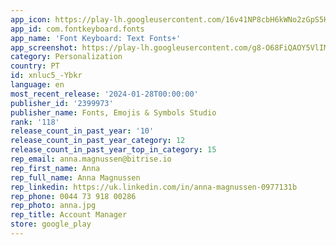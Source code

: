 ```yaml
---
app_icon: https://play-lh.googleusercontent.com/16v41NP8cbH6kWNo2zGpS5HCukdi5Gxad_e4w7JL6csI11hecmKjgvPMtNoGIa_U_4U
app_id: com.fontkeyboard.fonts
app_name: 'Font Keyboard: Text Fonts+'
app_screenshot: https://play-lh.googleusercontent.com/g8-O68FiQAOY5VlIMTd5Gmqz5vO9trFGkntu20oo95R1RUh5gFCLo0nH_edglocHj9Q
category: Personalization
country: PT
id: xnluc5_-Ybkr
language: en
most_recent_release: '2024-01-28T00:00:00'
publisher_id: '2399973'
publisher_name: Fonts, Emojis & Symbols Studio
rank: '118'
release_count_in_past_year: '10'
release_count_in_past_year_category: 12
release_count_in_past_year_top_in_category: 15
rep_email: anna.magnussen@bitrise.io
rep_first_name: Anna
rep_full_name: Anna Magnussen
rep_linkedin: https://uk.linkedin.com/in/anna-magnussen-0977131b
rep_phone: 0044 73 918 00286
rep_photo: anna.jpg
rep_title: Account Manager
store: google_play
---
```

